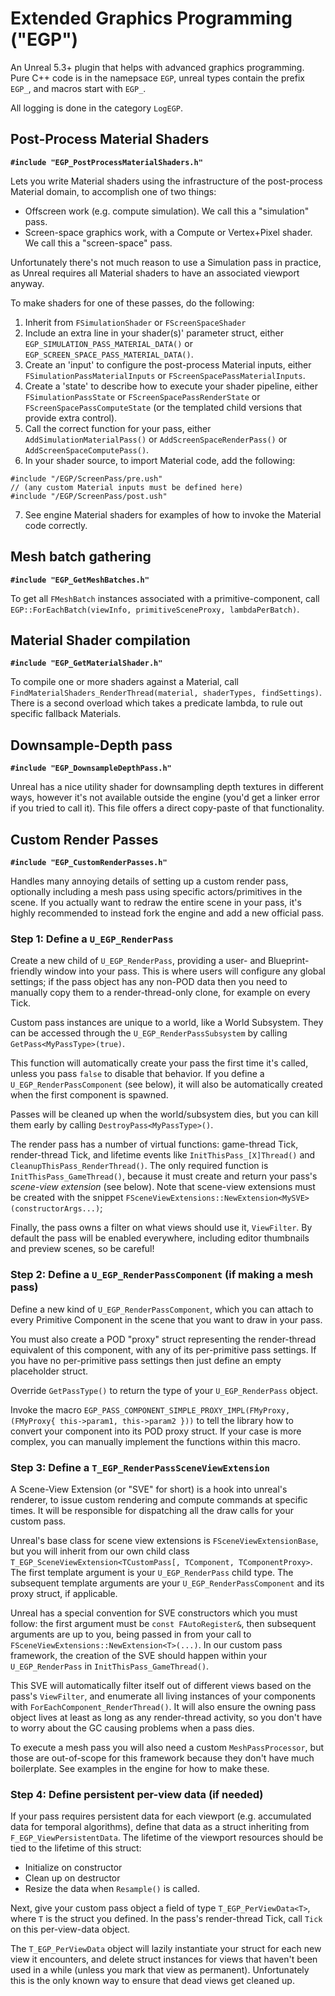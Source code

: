 # Extended Graphics Programming ("EGP")

An Unreal 5.3+ plugin that helps with advanced graphics programming.
Pure C++ code is in the namepsace `EGP`, unreal types contain the prefix `EGP_`,
    and macros start with `EGP_`.

All logging is done in the category `LogEGP`.

## Post-Process Material Shaders

**`#include "EGP_PostProcessMaterialShaders.h"`**

Lets you write Material shaders using the infrastructure of the post-process Material domain,
    to accomplish one of two things:

* Offscreen work (e.g. compute simulation). We call this a "simulation" pass.
* Screen-space graphics work, with a Compute or Vertex+Pixel shader. We call this a "screen-space" pass.

Unfortunately there's not much reason to use a Simulation pass in practice, as Unreal requires all Material shaders to have an associated viewport anyway.

To make shaders for one of these passes, do the following:

1. Inherit from `FSimulationShader` or `FScreenSpaceShader`
2. Include an extra line in your shader(s)' parameter struct, either
    `EGP_SIMULATION_PASS_MATERIAL_DATA()` or `EGP_SCREEN_SPACE_PASS_MATERIAL_DATA()`.
3. Create an 'input' to configure the post-process Material inputs, either
    `FSimulationPassMaterialInputs` or `FScreenSpacePassMaterialInputs`.
4. Create a 'state' to describe how to execute your shader pipeline, either
    `FSimulationPassState` or `FScreenSpacePassRenderState` or `FScreenSpacePassComputeState`
    (or the templated child versions that provide extra control).
5. Call the correct function for your pass, either
    `AddSimulationMaterialPass()` or `AddScreenSpaceRenderPass()` or `AddScreenSpaceComputePass()`.
6. In your shader source, to import Material code, add the following:

````
#include "/EGP/ScreenPass/pre.ush"
// (any custom Material inputs must be defined here)
#include "/EGP/ScreenPass/post.ush"
````

7. See engine Material shaders for examples of how to invoke the Material code correctly.

## Mesh batch gathering

**`#include "EGP_GetMeshBatches.h"`**

To get all `FMeshBatch` instances associated with a primitive-component, call
    `EGP::ForEachBatch(viewInfo, primitiveSceneProxy, lambdaPerBatch)`.

## Material Shader compilation

**`#include "EGP_GetMaterialShader.h"`**

To compile one or more shaders against a Material,
    call `FindMaterialShaders_RenderThread(material, shaderTypes, findSettings)`.
There is a second overload which takes a predicate lambda,
    to rule out specific fallback Materials.

## Downsample-Depth pass

**`#include "EGP_DownsampleDepthPass.h"`**

Unreal has a nice utility shader for downsampling depth textures in different ways,
    however it's not available outside the engine (you'd get a linker error if you tried to call it).
This file offers a direct copy-paste of that functionality.

## Custom Render Passes

**`#include "EGP_CustomRenderPasses.h"`**

Handles many annoying details of setting up a custom render pass,
    optionally including a mesh pass using specific actors/primitives in the scene.
If you actually want to redraw the entire scene in your pass,
    it's highly recommended to instead fork the engine and add a new official pass.

### Step 1: Define a `U_EGP_RenderPass`

Create a new child of `U_EGP_RenderPass`, providing a user- and Blueprint-friendly window into your pass.
This is where users will configure any global settings;
    if the pass object has any non-POD data then you need to manually copy them
    to a render-thread-only clone, for example on every Tick.

Custom pass instances are unique to a world, like a World Subsystem.
They can be accessed through the `U_EGP_RenderPassSubsystem` by calling `GetPass<MyPassType>(true)`.

This function will automatically create your pass the first time it's called,
    unless you pass `false` to disable that behavior.
If you define a `U_EGP_RenderPassComponent` (see below),
    it will also be automatically created when the first component is spawned.

Passes will be cleaned up when the world/subsystem dies, but you can kill them early by calling `DestroyPass<MyPassType>()`.

The render pass has a number of virtual functions: game-thread Tick, render-thread Tick,
    and lifetime events like `InitThisPass_[X]Thread()` and `CleanupThisPass_RenderThread()`.
The only required function is `InitThisPass_GameThread()`,
    because it must create and return your pass's *scene-view extension* (see below).
Note that scene-view extensions must be created with the snippet
    `FSceneViewExtensions::NewExtension<MySVE>(constructorArgs...)`;

Finally, the pass owns a filter on what views should use it, `ViewFilter`.
By default the pass will be enabled everywhere, including editor thumbnails and preview scenes, so be careful!

### Step 2: Define a `U_EGP_RenderPassComponent` (if making a mesh pass)

Define a new kind of `U_EGP_RenderPassComponent`, which you can attach to every Primitive Component in the scene that you want to draw in your pass.

You must also create a POD "proxy" struct representing the render-thread equivalent of this component,
    with any of its per-primitive pass settings.
If you have no per-primitive pass settings then just define an empty placeholder struct.

Override `GetPassType()` to return the type of your `U_EGP_RenderPass` object.

Invoke the macro `EGP_PASS_COMPONENT_SIMPLE_PROXY_IMPL(FMyProxy, (FMyProxy{ this->param1, this->param2 }))`
    to tell the library how to convert your component into its POD proxy struct.
If your case is more complex, you can manually implement the functions within this macro.

### Step 3: Define a `T_EGP_RenderPassSceneViewExtension`

A Scene-View Extension (or "SVE" for short) is a hook into unreal's renderer,
    to issue custom rendering and compute commands at specific times.
It will be responsible for dispatching all the draw calls for your custom pass.

Unreal's base class for scene view extensions is `FSceneViewExtensionBase`,
    but you will inherit from our own child class
    `T_EGP_SceneViewExtension<TCustomPass[, TComponent, TComponentProxy>`.
The first template argument is your `U_EGP_RenderPass` child type.
The subsequent template arguments are your `U_EGP_RenderPassComponent` and its proxy struct, if applicable.

Unreal has a special convention for SVE constructors which you must follow:
    the first argument must be `const FAutoRegister&`, then subsequent arguments are up to you,
    being passed in from your call to `FSceneViewExtensions::NewExtension<T>(...)`.
In our custom pass framework, the creation of the SVE
    should happen within your `U_EGP_RenderPass` in `InitThisPass_GameThread()`.

This SVE will automatically filter itself out of different views based on the pass's `ViewFilter`,
    and enumerate all living instances of your components with `ForEachComponent_RenderThread()`.
It will also ensure the owning pass object lives at least as long as any render-thread activity,
    so you don't have to worry about the GC causing problems when a pass dies.
    
To execute a mesh pass you will also need a custom `MeshPassProcessor`,
    but those are out-of-scope for this framework because they don't have much boilerplate.
See examples in the engine for how to make these.

### Step 4: Define persistent per-view data (if needed)

If your pass requires persistent data for each viewport (e.g. accumulated data for temporal algorithms),
    define that data as a struct inheriting from `F_EGP_ViewPersistentData`.
The lifetime of the viewport resources should be tied to the lifetime of this struct:

* Initialize on constructor
* Clean up on destructor
* Resize the data when `Resample()` is called.

Next, give your custom pass object a field of type `T_EGP_PerViewData<T>`,
    where `T` is the struct you defined.
In the pass's render-thread Tick, call `Tick` on this per-view-data object.

The `T_EGP_PerViewData` object will lazily instantiate your struct for each new view it encounters,
    and delete struct instances for views that haven't been used in a while
    (unless you mark that view as permanent).
Unfortunately this is the only known way to ensure that dead views get cleaned up.
